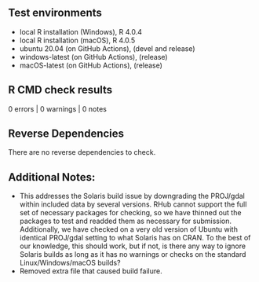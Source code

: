 ## Test environments
* local R installation (Windows), R 4.0.4
* local R installation (macOS), R 4.0.5
* ubuntu 20.04 (on GitHub Actions), (devel and release)
* windows-latest (on GitHub Actions), (release)
* macOS-latest (on GitHub Actions), (release)

## R CMD check results

0 errors | 0 warnings | 0 notes

## Reverse Dependencies
There are no reverse dependencies to check.

## Additional Notes:
* This addresses the Solaris build issue by downgrading the PROJ/gdal within included data by several versions. RHub cannot support the full set of necessary packages for checking, so we have thinned out the packages to test and readded them as necessary for submission. Additionally, we have checked on a very old version of Ubuntu with identical PROJ/gdal setting to what Solaris has on CRAN. To the best of our knowledge, this should work, but if not, is there any way to ignore Solaris builds as long as it has no warnings or checks on the standard Linux/Windows/macOS builds?
* Removed extra file that caused build failure.